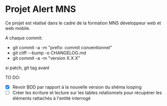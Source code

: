 # Projet Alert MNS

Ce projet est réalisé dans le cadre de la formation MNS développeur web et web mobile.

A chaque commit:

- git commit -a -m "prefix: commit conventionnel"
- git cliff --bump -o CHANGELOG.md
- git commit -a -m "version X.X.X"

si patch, git tag avant

TO DO:

- [x] Revoir BDD par rapport à la nouvelle version du shéma looping
- [ ] Créer les écriture et lecture sur les tables relationnels pour récupérer les éléments rattachés à l'entité interrogé
